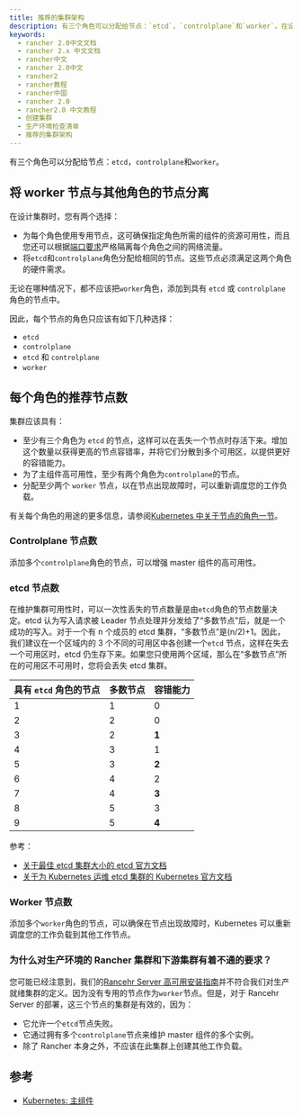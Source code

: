 ```yaml
---
title: 推荐的集群架构
description: 有三个角色可以分配给节点：`etcd`，`controlplane`和`worker`。在设计集群时，您有两个选择，为每个角色使用专用节点。这可确保指定角色所需的组件的资源可用性；将`etcd`和`controlplane`角色分配给相同的节点。这些节点必须满足这两个角色的硬件需求。无论在哪种情况下，都不应该把`worker`角色，添加到具有 `etcd` 或 `controlplane` 角色的节点中。
keywords:
  - rancher 2.0中文文档
  - rancher 2.x 中文文档
  - rancher中文
  - rancher 2.0中文
  - rancher2
  - rancher教程
  - rancher中国
  - rancher 2.0
  - rancher2.0 中文教程
  - 创建集群
  - 生产环境检查清单
  - 推荐的集群架构
---
```


有三个角色可以分配给节点：`etcd`，`controlplane`和`worker`。

## 将 worker 节点与其他角色的节点分离

在设计集群时，您有两个选择：

- 为每个角色使用专用节点，这可确保指定角色所需的组件的资源可用性，而且您还可以根据[端口要求](/docs/cluster-provisioning/node-requirements/_index)严格隔离每个角色之间的网络流量。
- 将`etcd`和`controlplane`角色分配给相同的节点。这些节点必须满足这两个角色的硬件需求。

无论在哪种情况下，都不应该把`worker`角色，添加到具有 `etcd` 或 `controlplane` 角色的节点中。

因此，每个节点的角色只应该有如下几种选择：

- `etcd`
- `controlplane`
- `etcd` 和 `controlplane`
- `worker`

## 每个角色的推荐节点数

集群应该具有：

- 至少有三个角色为 `etcd` 的节点，这样可以在丢失一个节点时存活下来。增加这个数量以获得更高的节点容错率，并将它们分散到多个可用区，以提供更好的容错能力。
- 为了主组件高可用性，至少有两个角色为`controlplane`的节点。
- 分配至少两个 `worker` 节点，以在节点出现故障时，可以重新调度您的工作负载。

有关每个角色的用途的更多信息，请参阅[Kubernetes 中关于节点的角色一节](/docs/rancher2/cluster-provisioning/production/nodes-and-roles/_index)。

### Controlplane 节点数

添加多个`controlplane`角色的节点，可以增强 master 组件的高可用性。

### etcd 节点数

在维护集群可用性时，可以一次性丢失的节点数量是由`etcd`角色的节点数量决定。etcd 认为写入请求被 Leader 节点处理并分发给了“多数节点”后，就是一个成功的写入。对于一个有 n 个成员的 etcd 集群，“多数节点”是(n/2)+1。因此，我们建议在一个区域内的 3 个不同的可用区中各创建一个`etcd` 节点，这样在失去一个可用区时，etcd 仍生存下来。如果您只使用两个区域，那么在“多数节点”所在的可用区不可用时，您将会丢失 etcd 集群。

| 具有 `etcd` 角色的节点 | 多数节点 | 容错能力 |
| ---------------------- | -------- | -------- |
| 1                      | 1        | 0        |
| 2                      | 2        | 0        |
| 3                      | 2        | **1**    |
| 4                      | 3        | 1        |
| 5                      | 3        | **2**    |
| 6                      | 4        | 2        |
| 7                      | 4        | **3**    |
| 8                      | 5        | 3        |
| 9                      | 5        | **4**    |

参考：

- [关于最佳 etcd 集群大小的 etcd 官方文档](https://etcd.io/docs/v3.4.0/faq/#what-is-failure-tolerance)
- [关于为 Kubernetes 运维 etcd 集群的 Kubernetes 官方文档](https://kubernetes.io/docs/tasks/administer-cluster/configure-upgrade-etcd/)

### Worker 节点数

添加多个`worker`角色的节点，可以确保在节点出现故障时，Kubernetes 可以重新调度您的工作负载到其他工作节点。

### 为什么对生产环境的 Rancher 集群和下游集群有着不通的要求？

您可能已经注意到，我们的[Rancehr Server 高可用安装指南](/docs/installation/k8s-install/_index)并不符合我们对生产就绪集群的定义。因为没有专用的节点作为`worker`节点。但是，对于 Rancehr Server 的部署，这三个节点的集群是有效的，因为：

- 它允许一个`etcd`节点失败。
- 它通过拥有多个`controlplane`节点来维护 master 组件的多个实例。
- 除了 Rancher 本身之外，不应该在此集群上创建其他工作负载。

## 参考

- [Kubernetes: 主组件](https://kubernetes.io/docs/concepts/overview/components/#master-components)

